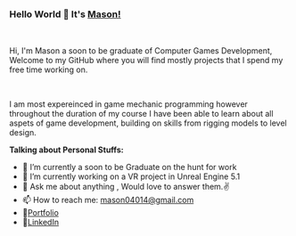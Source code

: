 ### Hello World 👋 It's [Mason!](https://mason04011.wixsite.com/portfolio)

<br />

Hi, I'm Mason a soon to be graduate of Computer Games Development, Welcome to my GitHub where you will find mostly projects that I spend my free time working on.

<br />

I am most expereinced in game mechanic programming however throughout the duration of my course I have been able to learn about all aspets of game development, building on skills from rigging models to level design.



**Talking about Personal Stuffs:**

- 🔭 I’m currently a soon to be Graduate on the hunt for work
- 🌱 I’m currently working on a VR project in Unreal Engine 5.1
- 💬 Ask me about anything , Would love to answer them.✌
- 📫 How to reach me: mason04014@gmail.com
- 📝[Portfolio](https://mason04011.wixsite.com/portfolio)
- 📝[LinkedIn](https://www.linkedin.com/in/mason-m-a71941165/)



